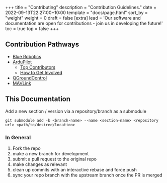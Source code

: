 +++
title = "Contributing"
description = "Contribution Guidelines."
date = 2022-09-13T22:27:00+10:00
template = "docs/page.html"
sort_by = "weight"
weight = 0
draft = false
[extra]
lead = 'Our software and documentation are open for contributions - join us in developing the future!'
toc = true
top = false
+++

## Contribution Pathways

- [Blue Robotics](https://github.com/bluerobotics/software-guidelines)
- [ArduPilot](https://ardupilot.org/dev/docs/contributing.html)
   - [Top Contributors](https://github.com/ardupilot/ardupilot#top-contributors)
   - [How to Get Involved](https://github.com/ardupilot/ardupilot#how-to-get-involved)
- [QGroundControl](https://dev.qgroundcontrol.com/master/en/contribute/)
- [MAVLink](https://mavlink.io/en/contributing/contributing.html)

## This Documentation

Add a new section / version via a repository/branch as a submodule
```
git submodule add -b <branch-name> --name <section-name> <repository url> <path/to/desired/location>
```

### In General
1. Fork the repo
1. make a new branch for development
1. submit a pull request to the original repo
1. make changes as relevant
1. clean up commits with an interactive rebase and force push
1. sync your repo branch with the upstream branch once the PR is merged
